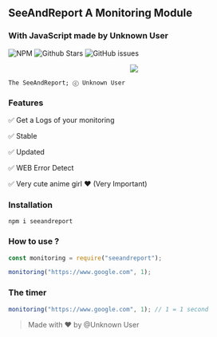 ## SeeAndReport A Monitoring Module
### With JavaScript made by Unknown User
![NPM](https://img.shields.io/npm/v/seeandreport?style=for-the-badge)
![Github Stars](https://img.shields.io/github/stars/Unknown-user-dev/SeeAndReport?style=for-the-badge)
![GitHub issues](https://img.shields.io/github/issues-raw/Unknown-user-dev/SeeAndReport?style=for-the-badge)


<p align="center">
  <img src="https://static.wikia.nocookie.net/heroes-fr/images/1/12/Kanna-transparent-17-transparent.png/revision/latest?cb=20200615144924&path-prefix=fr">
</p>

```
The SeeAndReport; ⓒ Unknown User
```

### Features

✅ Get a Logs of your monitoring

✅ Stable

✅ Updated

✅ WEB Error Detect

✅ Very cute anime girl ❤ (Very Important)

### Installation

```
npm i seeandreport
```

### How to use ?

```javascript
const monitoring = require("seeandreport");

monitoring("https://www.google.com", 1);
```

### The timer 
```javascript
monitoring("https://www.google.com", 1); // 1 = 1 second
```

> Made with ❤ by @Unknown User
